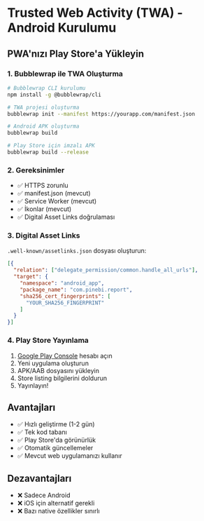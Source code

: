 # Trusted Web Activity (TWA) - Android Kurulumu

## PWA'nızı Play Store'a Yükleyin

### 1. Bubblewrap ile TWA Oluşturma

```bash
# Bubblewrap CLI kurulumu
npm install -g @bubblewrap/cli

# TWA projesi oluşturma
bubblewrap init --manifest https://yourapp.com/manifest.json

# Android APK oluşturma
bubblewrap build

# Play Store için imzalı APK
bubblewrap build --release
```

### 2. Gereksinimler

- ✅ HTTPS zorunlu
- ✅ manifest.json (mevcut)
- ✅ Service Worker (mevcut)
- ✅ İkonlar (mevcut)
- ✅ Digital Asset Links doğrulaması

### 3. Digital Asset Links

`.well-known/assetlinks.json` dosyası oluşturun:

```json
[{
  "relation": ["delegate_permission/common.handle_all_urls"],
  "target": {
    "namespace": "android_app",
    "package_name": "com.pinebi.report",
    "sha256_cert_fingerprints": [
      "YOUR_SHA256_FINGERPRINT"
    ]
  }
}]
```

### 4. Play Store Yayınlama

1. [Google Play Console](https://play.google.com/console) hesabı açın
2. Yeni uygulama oluşturun
3. APK/AAB dosyasını yükleyin
4. Store listing bilgilerini doldurun
5. Yayınlayın!

## Avantajları

- ✅ Hızlı geliştirme (1-2 gün)
- ✅ Tek kod tabanı
- ✅ Play Store'da görünürlük
- ✅ Otomatik güncellemeler
- ✅ Mevcut web uygulamanızı kullanır

## Dezavantajları

- ❌ Sadece Android
- ❌ iOS için alternatif gerekli
- ❌ Bazı native özellikler sınırlı

